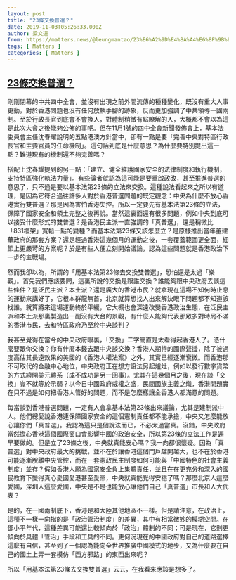 ```yaml
---
layout: post
title: "23條交換普選？"
date: 2019-11-03T05:26:33.000Z
author: 梁文道
from: https://matters.news/@leungmantao/23%E6%A2%9D%E4%BA%A4%E6%8F%9B%E6%99%AE%E9%81%B8-zdpuAwAjzdAmJFS844Ad7uMDMzM1AUqdADq86bbUGsDXbjeEh
tags: [ Matters ]
categories: [ Matters ]
---
```

<!--1572758793000-->
[23條交換普選？](https://matters.news/@leungmantao/23%E6%A2%9D%E4%BA%A4%E6%8F%9B%E6%99%AE%E9%81%B8-zdpuAwAjzdAmJFS844Ad7uMDMzM1AUqdADq86bbUGsDXbjeEh)
------

<div>
<p>剛剛閉幕的中共四中全會，並沒有出現之前外間流傳的種種變化，既沒有重大人事更動，對於香港問題也沒有任何放軟手腳的跡象，反而更加強調了中共領導一國兩制。至於行政長官到底會不會換人，對體制稍微有點瞭解的人，大概都不會以為這是此次大會之後能夠公佈的事吧。但在11月1號的四中全會新聞發佈會上，基本法委員會主任沈春耀說明的五點港澳方針當中，卻有一點是要「完善中央對特區行政長官和主要官員的任命機制」。這句話到底是什麼意思？為什麼要特別提出這一點？難道現有的機制還不夠完善嗎？</p><p>搭配上沈春耀提到的另一點：「建立、健全維護國家安全的法律制度和執行機制，支持特區強化執法力量」。有些論者就認為這可能是要重啟政改，甚至推進普選的意思了，只不過是要以基本法第23條的立法來交換。這種說法看起來之所以有道理，是因為它符合過往許多人對於香港普選問題的既定觀念：中央為什麼不放心香港實行雙普選？那是因為害怕香港失控。所以一定要先有基本法第23條的立法，保障了國家安全和領土完整之後再說。當然這裏面還有很多問題，例如中央到底可以接受什麼形式的雙普選？是香港民主派一直強調的「真普選」，還是稍微比「831框架」寬鬆一點的變種？而基本法第23條又該怎麼立？是原樣推出當年董建華政府的那套方案？還是經過香港這幾個月的運動之後，一套覆蓋範圍更全面，細節上更嚴苛的方案呢？於是有些人便立刻開始議論，認為這些問題就是香港政治下一步的主戰場。</p><p>然而我卻以為，所謂的「用基本法第23條去交換雙普選」，恐怕還是太過「樂觀」。首先我們應該要問，這裏所說的交換是跟誰交換？誰能夠跟中央政府去談這些條件？是泛民主派？本土派？還是廣大的香港市民？就拿現在這場不知何時止息的運動來講好了，它根本群龍無首，北京就算想找人出來解決眼下問題都不知道該找誰。就算將來這場運動終於平緩，它大概也會深遠改變香港政治生態，在泛民主派和本土派那裏製造出一副沒有大台的景觀，有什麼人能夠代表那眾多對時局不滿的香港市民，去和特區政府乃至於中央談判？</p><p>我甚至覺得在當今的中央政府眼裏，「交換」二字簡直是太看得起香港人了。憑什麼要跟你交換？你有什麼本錢去跟中央談交換？香港人期待的國際聲援，除了被過度高估其長遠效果的美國的《香港人權法案》之外，其實已經逐漸衰微。而香港那不可取代的金融中心地位，中央政府正在想方設法另起爐灶，例如以發行數字貨幣的方式繞開美元體系（成不成功是另一回事）。尤其在這幾個月之後，現在談「交換」豈不就等於示弱？以今日中國政府威權之盛，民間國族主義之熾，香港問題實在只不過是如何把香港人管好的問題，而不是怎麼樣讓全香港人都滿意的問題。</p><p>每當談到香港普選問題，一定有人會拿基本法第23條出來議論，尤其是建制派中人。他們總愛說香港連保障國家安全的這個憲制責任都不能承擔，中央又怎麼能放心讓你們「真普選」。我認為這只是個說法而已，不必太過當真。沒錯，中央政府當然擔心香港這個國際窗口會影響中國的政治安全，所以第23條的立法工作是遲早要做的。但是立了23條之後，中央就真能安心嗎？我一向都很懷疑。因為「真普選」對中央政府最大的挑戰，並不在於讓香港這個門戶越開越大，也不在於香港可能逐漸脫離中央管控，而在一套憲政民主制度如何可能與「中國特色的社會主義制度」並存？假如香港人願為國家安全負上集體責任，並且在在更充分和深入的國民教育下變得真心愛國愛港甚至愛黨，中央就真能覺得安穩了嗎？那麼北京人這麼愛國，深圳人這麼愛國，中央是不是也能放心讓他們自己「真普選」市長和人大代表？</p><p>是的，在一國兩制底下，香港是和大陸其他地區不一樣。但是請注意，在政治上，這種不一樣一向指的是「政治管治制度」的差異，其中有相當微妙的模糊空間。在鄧小平年代，這種差異可能還比較傾向於「政治」體制的不同；可是現在，它則更傾向於具體「管治」手段和工具的不同。更何況現在的中國政府對自己的道路選擇這麼有自信，甚至到了一個認為能向全世界推廣中國模式的地步，又為什麼要在自己的國土上弄一套模仿「西方邪路」的東西出來呢？</p><p>所以「用基本法第23條去交換雙普選」云云，在我看來應該是想多了。</p>
</div>
